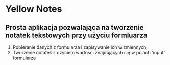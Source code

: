 # Yellow Notes

## Prosta aplikacja pozwalająca na tworzenie notatek tekstowych przy użyciu formluarza

1. Pobieranie danych z formularza i zapisywanie ich w zmiennych,
2. Tworzenie notatek z użyciem wartości znajdujących się w polach 'input' formularza
